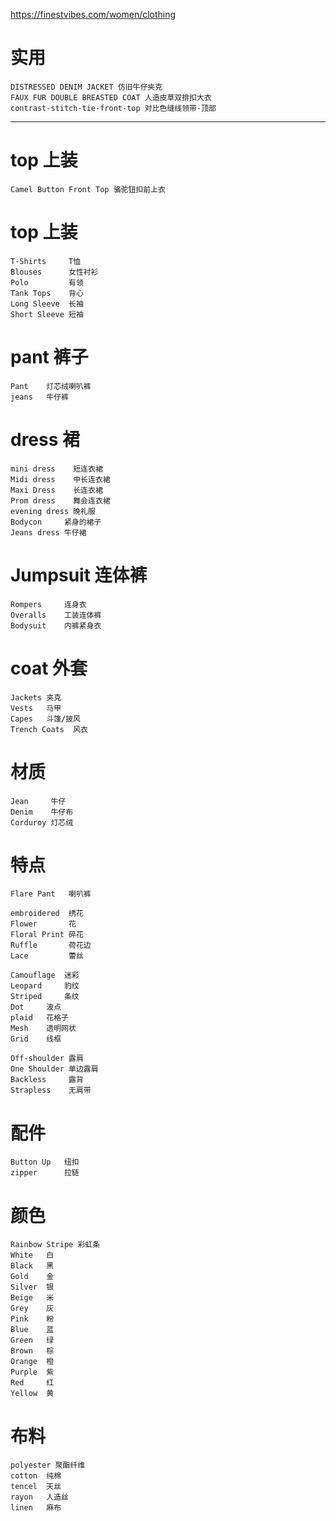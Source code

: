 
https://finestvibes.com/women/clothing



# 实用
    DISTRESSED DENIM JACKET 仿旧牛仔夹克
    FAUX FUR DOUBLE BREASTED COAT 人造皮草双排扣大衣
    contrast-stitch-tie-front-top 对比色缝线领带-顶部

-----------------------------------------------


# top 上装
    Camel Button Front Top 骆驼钮扣前上衣

# top 上装
    T-Shirts     T恤
    Blouses      女性衬衫
    Polo         有领
    Tank Tops    背心
    Long Sleeve  长袖
    Short Sleeve 短袖 

# pant 裤子
    Pant    灯芯绒喇叭裤
    jeans   牛仔裤

# dress 裙
    mini dress    短连衣裙
    Midi dress    中长连衣裙
    Maxi Dress    长连衣裙
    Prom dress    舞会连衣裙
    evening dress 晚礼服
    Bodycon     紧身的裙子
    Jeans dress 牛仔裙

# Jumpsuit 连体裤
    Rompers     连身衣
    Overalls    工装连体裤
    Bodysuit    内裤紧身衣
    

# coat 外套
    Jackets 夹克
    Vests   马甲
    Capes   斗篷/披风
    Trench Coats  风衣

# 材质
    Jean     牛仔
    Denim    牛仔布
    Corduroy 灯芯绒


# 特点
    Flare Pant   喇叭裤

    embroidered  绣花
    Flower       花
    Floral Print 碎花
    Ruffle       荷花边
    Lace         蕾丝

    Camouflage  迷彩
    Leopard     豹纹
    Striped     条纹
    Dot     波点
    plaid   花格子
    Mesh    透明网状
    Grid    线框

    Off-shoulder 露肩
    One Shoulder 单边露肩
    Backless     露背
    Strapless    无肩带
   

# 配件 
    Button Up   纽扣
    zipper      拉链

# 颜色
    Rainbow Stripe 彩虹条
    White   白 
    Black   黑
    Gold    金 
    Silver  银 
    Beige   米 
    Grey    灰
    Pink    粉 
    Blue    蓝
    Green   绿
    Brown   棕
    Orange  橙
    Purple  紫
    Red     红
    Yellow  黄 

# 布料 
    polyester 聚酯纤维
    cotton  纯棉
    tencel  天丝
    rayon   人造丝
    linen   麻布
